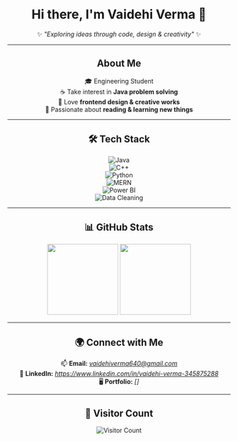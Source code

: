 <div align="center">

# Hi there, I'm Vaidehi Verma 👋  

✨ *"Exploring ideas through code, design & creativity"* ✨  

---

## About Me  
🎓 Engineering Student  
☕ Take interest in **Java problem solving**  
🎨 Love **frontend design & creative works**  
📖 Passionate about **reading & learning new things**  

---

## 🛠️ Tech Stack  
![Java](https://img.shields.io/badge/Java-%23ED8B00.svg?style=for-the-badge&logo=openjdk&logoColor=white)  
![C++](https://img.shields.io/badge/C++-00599C.svg?style=for-the-badge&logo=cplusplus&logoColor=white)  
![Python](https://img.shields.io/badge/Python-3776AB.svg?style=for-the-badge&logo=python&logoColor=white)  
![MERN](https://img.shields.io/badge/MERN-323330?style=for-the-badge&logo=javascript&logoColor=white)  
![Power BI](https://img.shields.io/badge/PowerBI-F2C811.svg?style=for-the-badge&logo=powerbi&logoColor=black)  
![Data Cleaning](https://img.shields.io/badge/Data%20Cleaning-4CAF50?style=for-the-badge&logo=databricks&logoColor=white)  

---

## 📊 GitHub Stats  
<img src="https://github-readme-stats.vercel.app/api?username=VaidehiVer2301&show_icons=true&theme=radical" height="160" />  
<img src="https://github-readme-streak-stats.herokuapp.com/?user=VaidehiVer2301&theme=radical" height="160" />  

---

## 🌍 Connect with Me  
📫 **Email:** *vaidehiverma640@gmail.com*  
💼 **LinkedIn:** *https://www.linkedin.com/in/vaidehi-verma-345875288*  
🖥️ **Portfolio:** *[]*  

---

## 👀 Visitor Count  
![Visitor Count](https://komarev.com/ghpvc/?username=VaidehiVer2301&style=for-the-badge&color=blue)  

</div>
